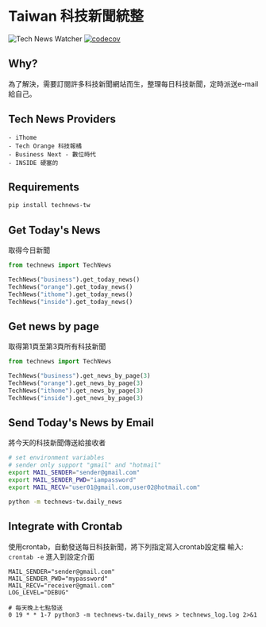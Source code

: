 # Taiwan 科技新聞統整

![Tech News Watcher](https://github.com/WisChang005/technews_tw/workflows/Tech%20News%20Watcher/badge.svg)
[![codecov](https://codecov.io/gh/WisChang005/technews_tw/branch/master/graph/badge.svg)](https://codecov.io/gh/WisChang005/technews_tw)


## Why?
為了解決，需要訂閱許多科技新聞網站而生，整理每日科技新聞，定時派送e-mail給自己。


## Tech News Providers
```text
- iThome
- Tech Orange 科技報橘
- Business Next - 數位時代
- INSIDE 硬塞的
```

## Requirements
```bash
pip install technews-tw
```

## Get Today's News

取得今日新聞
```python
from technews import TechNews

TechNews("business").get_today_news()
TechNews("orange").get_today_news()
TechNews("ithome").get_today_news()
TechNews("inside").get_today_news()
```

## Get news by page

取得第1頁至第3頁所有科技新聞
```python
from technews import TechNews

TechNews("business").get_news_by_page(3)
TechNews("orange").get_news_by_page(3)
TechNews("ithome").get_news_by_page(3)
TechNews("inside").get_news_by_page(3)
```

## Send Today's News by Email

將今天的科技新聞傳送給接收者
```bash
# set environment variables
# sender only support "gmail" and "hotmail"
export MAIL_SENDER="sender@gmail.com"
export MAIL_SENDER_PWD="iampassword"
export MAIL_RECV="user01@gmail.com,user02@hotmail.com"

python -m technews-tw.daily_news
```

## Integrate with Crontab

使用crontab，自動發送每日科技新聞，將下列指定寫入crontab設定檔
輸入: `crontab -e` 進入到設定介面
```shell
MAIL_SENDER="sender@gmail.com"
MAIL_SENDER_PWD="mypassword"
MAIL_RECV="receiver@gmail.com"
LOG_LEVEL="DEBUG"

# 每天晚上七點發送
0 19 * * 1-7 python3 -m technews-tw.daily_news > technews_log.log 2>&1
```
